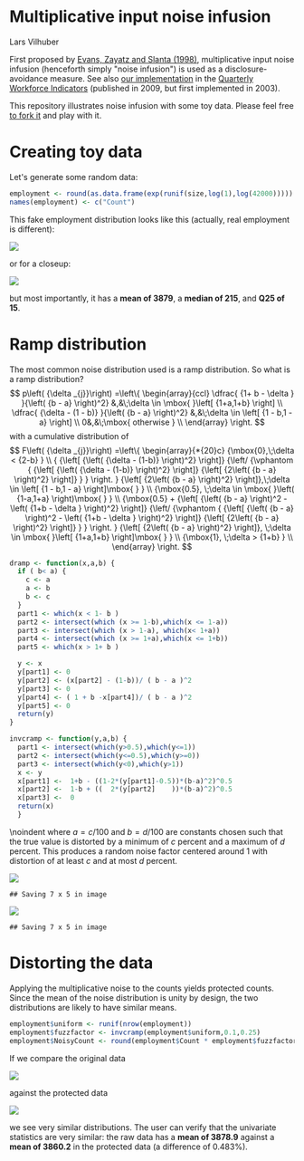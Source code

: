 # Multiplicative input noise infusion
Lars Vilhuber  


First proposed by [Evans, Zayatz and Slanta (1998)](http://www.jos.nu/Articles/abstract.asp?article=144537), multiplicative input noise infusion (henceforth simply "noise infusion") is used as a disclosure-avoidance measure. See also [our implementation](https://ideas.repec.org/h/nbr/nberch/0485.html) in the [Quarterly Workforce Indicators](http://lehd.ces.census.gov/data) (published in 2009, but first implemented in 2003).

This repository illustrates noise infusion with some toy data. 
Please feel free [to fork it](https://github.com/larsvilhuber/rampnoise/) and play with it.

# Creating toy data

Let's generate some random data:

```r
employment <- round(as.data.frame(exp(runif(size,log(1),log(42000)))))
names(employment) <- c("Count")
```

This fake employment distribution looks like this (actually, real employment is different):

![](rampdist_files/figure-html/unnamed-chunk-3-1.png)<!-- -->

or for a closeup:

![](rampdist_files/figure-html/unnamed-chunk-4-1.png)<!-- -->

but most importantly, it has a **mean of 3879**, a **median of 215**, and **Q25 of 15**.

# Ramp distribution
The most common noise distribution used is a ramp distribution.
So what is a ramp distribution?
$$
	p\left( {\delta _{j}}\right) =\left\{
			\begin{array}{ccl} 
			\dfrac{ {1+ b - \delta } }{\left( {b - a} \right)^2}
					&,&\;\delta \in \mbox{ }\left[ {1+a,1+b} \right] \\ 
				\dfrac{ {\delta - (1 - b)} }{\left( {b - a} \right)^2} 
				&,&\;\delta \in \left[ {1 - b,1 - a} \right] \\ 
				0&,&\;\mbox{ otherwise } \\
				 \end{array}
		\right. 
$$
with a cumulative distribution of
$$
		F\left( {\delta _{j}}\right) =\left\{ 
			\begin{array}{*{20}c}
				{\mbox{0},\;\delta < {2-b} } \\ 
				{ 
				  {\left[ {\left( {\delta - (1-b)} \right)^2} \right]} 
				  {\left/ {\vphantom { 
				                {\left[ {\left( {\delta - (1-b)} \right)^2} \right]} 
				                {\left[ {2\left( {b - a} \right)^2} \right]} 
				                     } 
				          } 
				    \right. 
				  } 
				  {\left[ {2\left( {b - a} \right)^2} \right]},\;\delta \in \left[ {1 - b,1 - a} \right]\mbox{ } 
				} \\
				{\mbox{0.5}, \;\delta \in \mbox{ }\left( {1-a,1+a} \right)\mbox{ } } \\
				{\mbox{0.5} + 
				  {\left[ {\left( {b - a} \right)^2 - \left( {1+b - \delta } \right)^2} \right]}
				  {\left/ {\vphantom {
				              {\left[ {\left( {b - a} \right)^2 - \left( {1+b - \delta } \right)^2} \right]}
				              {\left[ {2\left( {b - a} \right)^2} \right]} } 
				          } \right. 
				  } 
				  {\left[ {2\left( {b - a} \right)^2} \right]},
				  \;\delta \in \mbox{ }\left[ {1+a,1+b} \right]\mbox{ }
				} \\ 
				{\mbox{1}, \;\delta > {1+b} } \\ 
			\end{array}
			\right. 
$$
		

```r
dramp <- function(x,a,b) {
  if ( b< a) {
    c <- a
    a <- b
    b <- c
  }
  part1 <- which(x < 1- b )
  part2 <- intersect(which (x >= 1-b),which(x <= 1-a))
  part3 <- intersect(which (x > 1-a), which(x< 1+a))
  part4 <- intersect(which (x >= 1+a),which(x <= 1+b))
  part5 <- which(x > 1+ b )

  y <- x
  y[part1] <- 0
  y[part2] <- (x[part2] - (1-b))/ ( b - a )^2
  y[part3] <- 0
  y[part4] <- ( 1 + b -x[part4])/ ( b - a )^2
  y[part5] <- 0
  return(y)
}

invcramp <- function(y,a,b) {
  part1 <- intersect(which(y>0.5),which(y<=1))
  part2 <- intersect(which(y<=0.5),which(y>=0))
  part3 <- intersect(which(y<0),which(y>1))
  x <- y
  x[part1] <-  1+b - ((1-2*(y[part1]-0.5))*(b-a)^2)^0.5
  x[part2] <-  1-b + ((  2*(y[part2]    ))*(b-a)^2)^0.5
  x[part3] <-  0
  return(x)
  }
```


\noindent where $a={c}/{100}$ and $b={d}/{100}$ are constants chosen
		such that the true value is distorted by a minimum of $c$ percent and a
		maximum of $d$ percent. This produces a random noise factor centered around 1 with
		distortion of at least $c$ and at most $d$ percent.
		
![](rampdist_files/figure-html/plot_ramp-1.png)<!-- -->

```
## Saving 7 x 5 in image
```
![](rampdist_files/figure-html/plot_cum_ramp-1.png)<!-- -->

```
## Saving 7 x 5 in image
```

# Distorting the data

Applying the multiplicative noise to the counts yields protected counts. Since the mean of the noise distribution is unity by design, the two distributions are likely to have similar means. 

```r
employment$uniform <- runif(nrow(employment))
employment$fuzzfactor <- invcramp(employment$uniform,0.1,0.25)
employment$NoisyCount <- round(employment$Count * employment$fuzzfactor,0)
```

If we compare the original data 

![](rampdist_files/figure-html/unnamed-chunk-6-1.png)<!-- -->

against the protected data

![](rampdist_files/figure-html/unnamed-chunk-7-1.png)<!-- -->

we see very similar distributions. The user can verify that the univariate statistics are very similar: the raw data has a **mean of 3878.9** against a **mean of  3860.2**  in the protected data (a difference of 0.483%).
